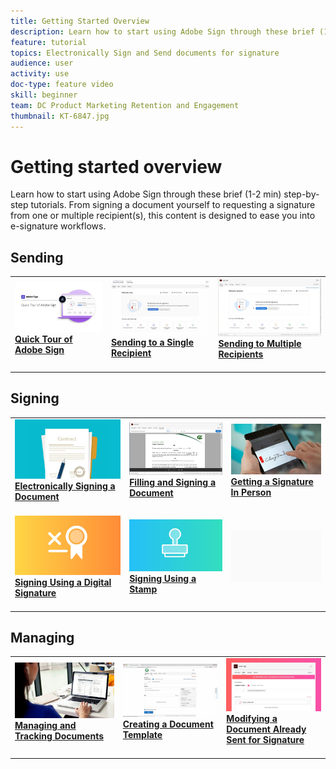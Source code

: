 ```yaml
---
title: Getting Started Overview
description: Learn how to start using Adobe Sign through these brief (1-2 min) step-by-step tutorials
feature: tutorial
topics: Electronically Sign and Send documents for signature
audience: user
activity: use
doc-type: feature video
skill: beginner
team: DC Product Marketing Retention and Engagement
thumbnail: KT-6847.jpg
---
```


# Getting started overview

Learn how to start using Adobe Sign through these brief (1-2 min) step-by-step tutorials. From signing a document yourself to requesting a signature from one or multiple recipient(s), this content is designed to ease you into e-signature workflows.

## Sending

<table>
<tr>
 <td>
    <a href="sign-beginner-tutorials/quick-tour.md">
      <img alt="Quick Tour of Adobe Sign" src="assets/Quick-Tour.png" />
    </a>
    <div>
    <a href="sign-beginner-tutorials/quick-tour.md"><strong>Quick Tour of Adobe Sign</strong></a>
    </div>
    <br>
  </td>
  <td>
    <a href="sign-beginner-tutorials/send-to-single-recipient.md">
      <img alt="Sending to Single Recipient" src="assets/Send-to-single-recipient.png" />
    </a>
    <div>
    <a href="sign-beginner-tutorials/send-to-single-recipient.md"><strong>Sending to a Single Recipient</strong></a>
    </div>
    <br>
  </td>
  <td>
    <a href="sign-beginner-tutorials/send-to-multiple-recipients.md">
      <img alt="Sending to Multiple Recipients" src="assets/Sending-to-multiple-recipients.png" />
    </a>
    <div>
    <a href="sign-beginner-tutorials/send-to-multiple-recipients.md"><strong>Sending to Multiple Recipients</strong></a>
    </div>
    <br>
  </td>
</tr>
</table>

## Signing

<table>
<tr>
  <td>
    <a href="sign-beginner-tutorials/electronically-sign-a-document.md">
      <img alt="Electronically Signing a Document" src="assets/Electronically-sign.png" />
    </a>
    <div>
    <a href="sign-beginner-tutorials/electronically-sign-a-document.md"><strong>Electronically Signing a Document</strong></a>
    </div>
    <br>
  </td>
  <td>
    <a href="sign-beginner-tutorials/fill-and-sign.md">
      <img alt="Filling and Signing a Document" src="assets/FillandSign.png" />
    </a>
    <div>
    <a href="sign-beginner-tutorials/fill-and-sign.md"><strong>Filling and Signing a Document</strong></a>
    </div>
    <br>
  </td>
  <td>
    <a href="sign-beginner-tutorials/sign-in-person.md">
      <img alt="Getting a Signature In Person" src="assets/In-person.png" />
    </a>
    <div>
    <a href="sign-beginner-tutorials/sign-in-person.md"><strong>Getting a Signature In Person</strong></a>
    </div>
    <br>
  </td>
</tr>
<tr>
  <td>
    <a href="sign-beginner-tutorials/sign-with-a-digital-signature.md">
      <img alt="Signing Using a Digital Signature" src="assets/Digital-Signature.png" />
    </a>
    <div>
    <a href="sign-beginner-tutorials/sign-with-a-digital-signature.md"><strong>Signing Using a Digital Signature</strong></a>
    </div>
    <br>
  </td>
  <td>
    <a href="sign-beginner-tutorials/sign-with-a-stamp.md">
      <img alt="Signing Using a Stamp" src="assets/Stamp.png" />
    </a>
    <div>
    <a href="sign-beginner-tutorials/sign-with-a-stamp.md"><strong>Signing Using a Stamp</strong></a>
    </div>
    <br>
  </td> 
  <td>
    <img alt="Spacer" src="assets/Grayspacer.png" />
    <div>
    <br>
  </td>
</tr>  
</table>

## Managing

<table>
<tr>
  <td>
    <a href="sign-beginner-tutorials/manage-and-track.md">
      <img alt="Managing and Tracking Documents" src="assets/Managing.png" />
    </a>
    <div>
    <a href="sign-beginner-tutorials/manage-and-track.md"><strong>Managing and Tracking Documents</strong></a>
    </div>
    <br>
  </td>
  <td>
    <a href="sign-advanced-users/create-a-template.md">
      <img alt="Creating a Document Template" src="assets/Template.png" />
    </a>
    <div>
    <a href="sign-advanced-users/create-a-template.md"><strong>Creating a Document Template</strong></a>
    </div>
    <br>
  </td>
  <td>
    <a href="sign-beginner-tutorials/modify-in-flight.md">
      <img alt="Modifying a Document Already Sent for Signature" src="assets/Modifying-sending.png" />
    </a>
    <div>
    <a href="sign-beginner-tutorials/modify-in-flight.md"><strong>Modifying a Document Already Sent for Signature</strong></a>
    </div>
    <br>
  </td>
</tr>
</table>